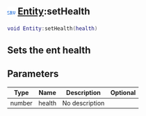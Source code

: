 ## ![server](.gitbook/assets/server.png) [Entity](./home/Entity):setHealth

```lua
void Entity:setHealth(health)
```

Sets the ent health
------
## Parameters

| Type   | Name | Description | Optional |
| ------ | ---- | ----------- | -------: |
| number | health | No description |  |

